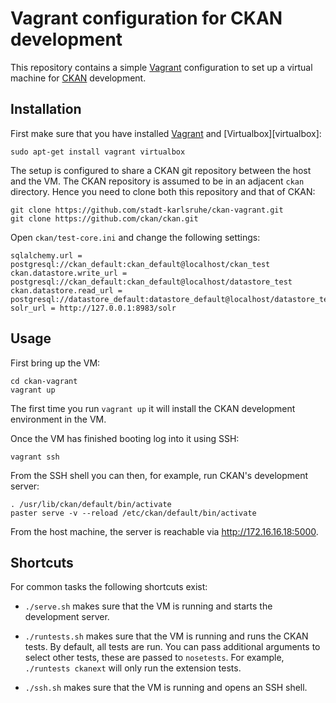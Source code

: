 # Vagrant configuration for CKAN development

This repository contains a simple [Vagrant][vagrant] configuration to set up a
virtual machine for [CKAN][ckan] development.

[vagrant]: https://www.vagrantup.com/
[ckan]: https://github.com/ckan/ckan


## Installation

First make sure that you have installed [Vagrant][vagrant] and
[Virtualbox][virtualbox]:

    sudo apt-get install vagrant virtualbox

The setup is configured to share a CKAN git repository between the host and the
VM. The CKAN repository is assumed to be in an adjacent `ckan` directory. Hence
you need to clone both this repository and that of CKAN:

    git clone https://github.com/stadt-karlsruhe/ckan-vagrant.git
    git clone https://github.com/ckan/ckan.git

Open `ckan/test-core.ini` and change the following settings:

    sqlalchemy.url = postgresql://ckan_default:ckan_default@localhost/ckan_test
    ckan.datastore.write_url = postgresql://ckan_default:ckan_default@localhost/datastore_test
    ckan.datastore.read_url = postgresql://datastore_default:datastore_default@localhost/datastore_test
    solr_url = http://127.0.0.1:8983/solr


## Usage

First bring up the VM:

    cd ckan-vagrant
    vagrant up

The first time you run `vagrant up` it will install the CKAN development
environment in the VM.

Once the VM has finished booting log into it using SSH:

    vagrant ssh

From the SSH shell you can then, for example, run CKAN's development server:

    . /usr/lib/ckan/default/bin/activate
    paster serve -v --reload /etc/ckan/default/bin/activate

From the host machine, the server is reachable via http://172.16.16.18:5000.


## Shortcuts

For common tasks the following shortcuts exist:

- `./serve.sh` makes sure that the VM is running and starts the development
  server.

- `./runtests.sh` makes sure that the VM is running and runs the CKAN tests.
  By default, all tests are run. You can pass additional arguments to select
  other tests, these are passed to `nosetests`. For example, `./runtests
  ckanext` will only run the extension tests.

- `./ssh.sh` makes sure that the VM is running and opens an SSH shell.

